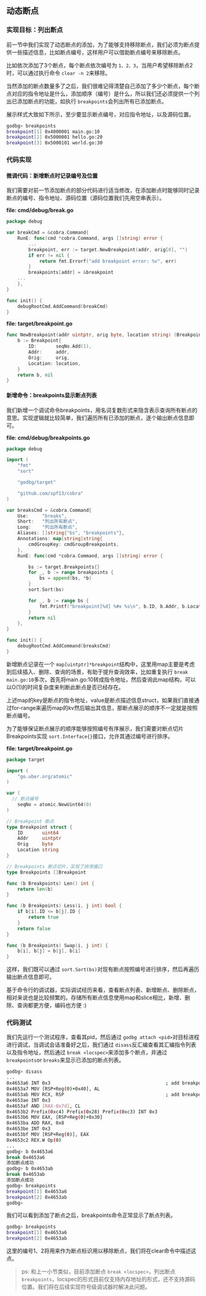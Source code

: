## 动态断点

### 实现目标：列出断点

前一节中我们实现了动态断点的添加，为了能够支持移除断点，我们必须为断点提供一些描述信息，比如断点编号，这样用户可以借助断点编号来移除断点。

比如依次添加了3个断点，每个断点依次编号为 `1、2、3`，当用户希望移除断点2时，可以通过执行命令 `clear -n 2`来移除。

当然添加的断点数量多了之后，我们很难记得清楚自己添加了多少个断点，每个断点对应的指令地址是什么，添加顺序（编号）是什么，所以我们还必须提供一个列出已添加断点的功能，如执行 `breakpoints`会列出所有已添加断点。

展示样式大致如下所示，至少要显示断点编号，对应指令地址，以及源码位置。

```bash
godbg> breakpoints
breakpoint[1] 0x4000001 main.go:10
breakpoint[2] 0x5000001 hello.go:20
breakpoint[3] 0x5000101 world.go:30
```

### 代码实现

#### 微调代码：新增断点时记录编号及位置

我们需要对前一节添加断点的部分代码进行适当修改，在添加断点时能够同时记录断点的编号、指令地址、源码位置（源码位置我们先用空串表示）。

**file: cmd/debug/break.go**

```go
package debug

var breakCmd = &cobra.Command{
	RunE: func(cmd *cobra.Command, args []string) error {
		...
		breakpoint, err := target.NewBreakpoint(addr, orig[0], "")
		if err != nil {
			return fmt.Errorf("add breakpoint error: %v", err)
		}
		breakpoints[addr] = &breakpoint
    ...
	},
}

func init() {
	debugRootCmd.AddCommand(breakCmd)
}
```

**file: target/breakpoint.go**

```go
func NewBreakpoint(addr uintptr, orig byte, location string) (Breakpoint, error) {
	b := Breakpoint{
		ID:       seqNo.Add(1),
		Addr:     addr,
		Orig:     orig,
		Location: location,
	}
	return b, nil
}
```

#### 新增命令：breakpoints显示断点列表

我们新增一个调试命令breakpoints，用名词复数形式来隐含表示查询所有断点的意思。实现逻辑就比较简单，我们遍历所有已添加的断点，逐个输出断点信息即可。

**file: cmd/debug/breakpoints.go**

```go
package debug

import (
	"fmt"
	"sort"

	"godbg/target"

	"github.com/spf13/cobra"
)

var breaksCmd = &cobra.Command{
	Use:     "breaks",
	Short:   "列出所有断点",
	Long:    "列出所有断点",
	Aliases: []string{"bs", "breakpoints"},
	Annotations: map[string]string{
		cmdGroupKey: cmdGroupBreakpoints,
	},
	RunE: func(cmd *cobra.Command, args []string) error {

		bs := target.Breakpoints{}
		for _, b := range breakpoints {
			bs = append(bs, *b)
		}
		sort.Sort(bs)

		for _, b := range bs {
			fmt.Printf("breakpoint[%d] %#x %s\n", b.ID, b.Addr, b.Location)
		}
		return nil
	},
}

func init() {
	debugRootCmd.AddCommand(breaksCmd)
}
```

新增断点记录在一个 `map[uintptr]*breakpoint`结构中，这里用map主要是考虑到后续插入、删除、查询的场景，有助于提升查询效率，比如重复执行 `break main.go:10`多次，首先将main.go:10转成指令地址，然后查询此map结构，可以以O(1)的时间复杂度来判断此断点是否已经存在。

上述map的key是断点的指令地址，value是断点描述信息struct，如果我们直接通过for-range来遍历map的kv然后输出其信息，那断点展示的顺序不一定就是按照断点编号。

为了能够保证断点展示的顺序能够按照编号有序展示，我们需要对断点切片Breakpoints实现 `sort.Interface{}`接口，允许其通过编号进行排序。

**file: target/breakpoint.go**

```go
package target

import (
	"go.uber.org/atomic"
)

var (
  // 断点编号
	seqNo = atomic.NewUint64(0)
)

// Breakpoint 断点
type Breakpoint struct {
	ID       uint64
	Addr     uintptr
	Orig     byte
	Location string
}

// Breakpoints 断点切片，实现了排序接口
type Breakpoints []Breakpoint

func (b Breakpoints) Len() int {
	return len(b)
}

func (b Breakpoints) Less(i, j int) bool {
	if b[i].ID <= b[j].ID {
		return true
	}
	return false
}

func (b Breakpoints) Swap(i, j int) {
	b[i], b[j] = b[j], b[i]
}
```

这样，我们既可以通过 `sort.Sort(bs)`对现有断点按照编号进行排序，然后再遍历输出断点信息即可。

基于命令行的调试器，实际调试经历来看，查看断点列表、新增断点、删除断点，相对来说也是比较频繁的。存储所有断点信息使用map和slice相比，新增、删除、查询都更方便，编码也方便 :)

### 代码测试

我们先运行一个测试程序，查看其pid，然后通过 `godbg attach <pid>`对目标进程进行调试，当调试会话准备好之后，我们通过 `disass`反汇编查看其汇编指令列表以及指令地址，然后通过 `break <locspec>`来添加多个断点，并通过 `breakpoints`or `breaks`来显示已添加的断点列表。

```bash
godbg> disass
...
0x4653a6 INT 0x3                                          ; add breakpoint here
0x4653a7 MOV [RSP+Reg(0)+0x40], AL
0x4653ab MOV RCX, RSP                                     ; add breakpoint here
0x4653ae INT 0x3
0x4653af AND [RAX-0x7d], CL
0x4653b2 Prefix(0xc4) Prefix(0x28) Prefix(0xc3) INT 0x3
0x4653b6 MOV EAX, [RSP+Reg(0)+0x30]
0x4653ba ADD RAX, 0x8
0x4653be INT 0x3
0x4653bf MOV [RSP+Reg(0)], EAX
0x4653c2 REX.W Op(0)
...
godbg> b 0x4653a6
break 0x4653a6
添加断点成功
godbg> b 0x4653ab
break 0x4653ab
添加断点成功
godbg> breakpoints
breakpoint[1] 0x4653a6 
breakpoint[2] 0x4653ab 
godbg> 
```

我们可以看到添加了断点之后，breakpoints命令正常显示了断点列表。

```bash
godbg> breakpoints
breakpoint[1] 0x4653a6 
breakpoint[2] 0x4653ab 
```

这里的编号1、2将用来作为断点标识用以移除断点，我们将在clear命令中描述这点。

> ps: 和上一小节类似，目前添加断点 `break <locspec>`，列出断点 `breakpoints`，locspec的形式目前仅支持内存地址的形式，还不支持源码位置。我们将在后续实现符号级调试器时解决此问题。
